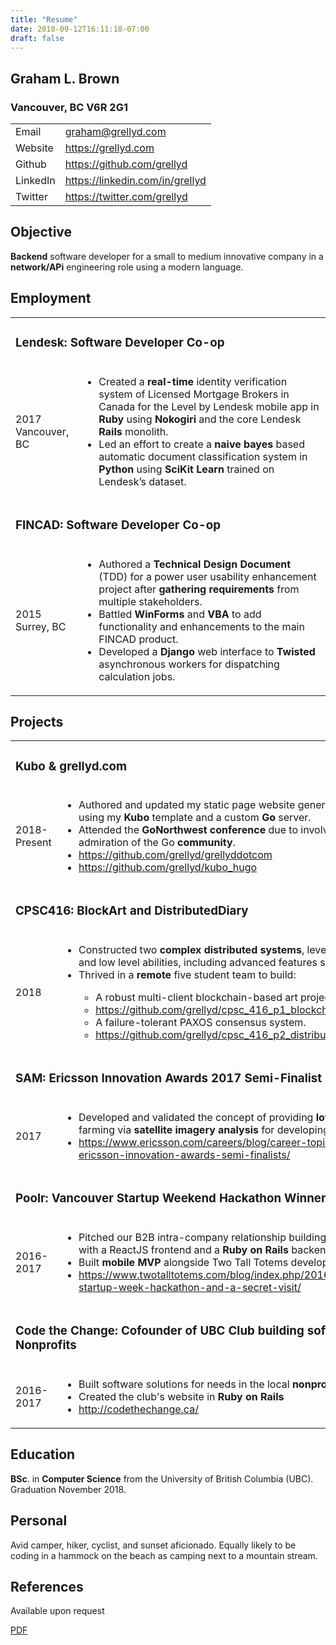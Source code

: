 ```yaml
---
title: "Resume"
date: 2018-09-12T16:11:18-07:00
draft: false
---
```



## Graham L. Brown
### Vancouver, BC V6R 2G1

<table>
<tr><td>Email</td><td><a href="mailto:graham@grellyd.com">graham@grellyd.com</a><br></td></tr>
<tr><td>Website</td><td><a href="https://grellyd.com">https://grellyd.com</a><br></td></tr>
<tr><td>Github</td><td><a href="https://github.com/grellyd">https://github.com/grellyd</a><br></td></tr>
<tr><td>LinkedIn</td><td><a href="https://linkedin.com/in/grellyd">https://linkedin.com/in/grellyd</a><br></td></tr>
<tr><td>Twitter</td><td><a href="https://twitter.com/grellyd">https://twitter.com/grellyd</a><br></td></tr>
</table>


## Objective
<b>Backend</b> software developer for a small to medium innovative company in a <b>network/APi</b> engineering role using a modern language.


## Employment

<table> 
<tr><td colspan=2><h3>Lendesk: Software Developer Co-op</h3></td></tr>
<tr><td>2017<br>Vancouver, BC</td>
<td><ul>
<li>Created a <b>real-time</b> identity verification system of Licensed Mortgage
Brokers in Canada for the Level by Lendesk mobile app in <b>Ruby</b> using
<b>Nokogiri</b> and the core Lendesk <b>Rails</b> monolith.</li>
<li>Led an effort to create a <b>naive bayes</b> based automatic document
classification system in <b>Python</b> using <b>SciKit Learn</b> trained on
Lendesk’s dataset. </li>
</ul>
</td></tr>

<tr><td colspan=2><h3>FINCAD: Software Developer Co-op</h3></td></tr>
<tr><td>2015<br>Surrey, BC</td>
<td><ul>
<li>Authored a <b>Technical Design Document</b> (TDD) for a power user
usability enhancement project after <b>gathering requirements</b> from
multiple stakeholders. </li>
<li>Battled <b>WinForms</b> and <b>VBA</b> to add functionality and enhancements to
the main FINCAD product.</li>
<li>Developed a <b>Django</b> web interface to <b>Twisted</b> asynchronous workers
for dispatching calculation jobs.</li>
</ul>
</td></tr>
</table>

## Projects

<table>
<tr><td colspan=2><h3>Kubo & grellyd.com</h3></td></tr>
<tr><td>2018-Present</td>
<td>
<ul>
<li>Authored and updated my static page website generated with <b>Hugo</b>
using my <b>Kubo</b> template and a custom <b>Go</b> server.</li>
<li>Attended the <b>GoNorthwest conference </b>due to involvement in and
admiration of the Go <b>community</b>.</li>
<li><a href="https://github.com/grellyd/grellyddotcom">https://github.com/grellyd/grellyddotcom</a></li>
<li><a href="https://github.com/grellyd/kubo_hugo">https://github.com/grellyd/kubo_hugo</a></li>
</ul>
</td>
</tr>
<tr><td colspan=2><h3>CPSC416: BlockArt and DistributedDiary</h3></td></tr>
<tr><td>2018</td>
<td>
<ul>
<li>Constructed two <b>complex distributed systems</b>, leveraging <b>Go’s</b> speed and low level abilities, including advanced features such as channels. </li>
<li>Thrived in a <b>remote</b> five student team to build:</li>
<ul>
<li>A robust multi-client blockchain-based art project.</li>
<li><a href="https://github.com/grellyd/cpsc_416_p1_blockchain_art">https://github.com/grellyd/cpsc_416_p1_blockchain_art</a></li>
<li>A failure-tolerant PAXOS consensus system.</li>
<li><a href="https://github.com/grellyd/cpsc_416_p2_distributed_diary">https://github.com/grellyd/cpsc_416_p2_distributed_diary</a></li>
</ul>
</td></li>
</ul>
</tr>
<tr><td colspan=2><h3>SAM: Ericsson Innovation Awards 2017 Semi-Finalist</h3></td></tr>
<tr>
<td>2017</td>
<td>
<ul>
<li>Developed and validated the concept of providing <b>low-cost</b> data-based farming via <b>satellite imagery analysis</b> for developing communities.</li> 
<li><a href="https://www.ericsson.com/careers/blog/career-topics/gunjana/2017-ericsson-innovation-awards-semi-finalists/">https://www.ericsson.com/careers/blog/career-topics/gunjana/2017-ericsson-innovation-awards-semi-finalists/</a></li>
</ul>
</td>
</tr>
<tr><td colspan=2><h3>Poolr: Vancouver Startup Weekend Hackathon Winner 2016</h3></td></tr>
<tr>
<td>2016-2017</td>
<td> 
<ul>
<li>Pitched our B2B intra-company relationship building app to first place with a ReactJS frontend and a <b>Ruby on Rails</b> backend.</li>
<li>Built <b>mobile</b> <b>MVP</b> alongside Two Tall Totems development studio</li>
<li><a href="https://www.twotalltotems.com/blog/index.php/2016/09/27/vancouver-startup-week-hackathon-and-a-secret-visit/">https://www.twotalltotems.com/blog/index.php/2016/09/27/vancouver-startup-week-hackathon-and-a-secret-visit/</a></li>
</ul>
</td>
</tr>
<tr><td colspan=2><h3>Code the Change: Cofounder of UBC Club building software for Nonprofits</h3></td></tr>
<tr>
<td>2016-2017</td>
<td>
<ul>
<li>Built software solutions for needs in the local <b>nonprofit</b> community</li>
<li>Created the club's website in <b>Ruby on Rails</b></li>
<li><a href="http://codethechange.ca/">http://codethechange.ca/</a></li>
</ul>
</td></tr></table>


## Education

<b>BSc</b>. in <b>Computer Science</b> from the University of British Columbia (UBC).
Graduation November 2018.

## Personal

Avid camper, hiker, cyclist, and sunset aficionado. Equally likely to be coding
in a hammock on the beach as camping next to a mountain stream.

## References

Available upon request


[PDF](/files/graham_l_brown_resume.pdf)

